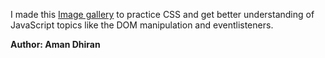 I made this [Image gallery](https://amandhiran.github.io/Galleria--Pallette.supply-inspired-image-gallery-/) to practice CSS and get better understanding of JavaScript topics like the DOM manipulation and eventlisteners. <br>



<b>Author: Aman Dhiran</b>
